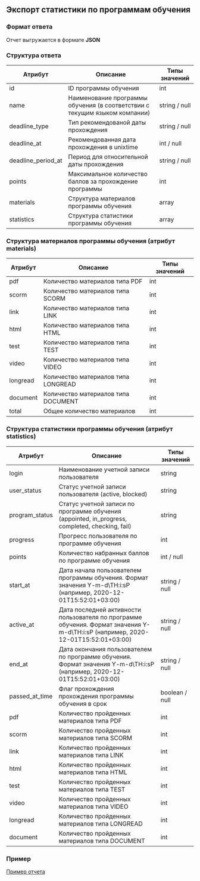 ## Экспорт статистики по программам обучения
### Формат ответа
Отчет выгружается в формате **JSON**

### Структура ответа
| Атрибут |Описание| Типы значений |
| -------| ----- | ---- |
| id | ID программы обучения | int |
| name | Наименование программы обучения (в соответствии с текущим языком компании) | string / null|
| deadline_type | Тип рекомендованой даты прохождения | string / null|
| deadline_at | Рекомендованная дата прохождения в unixtime | int / null|
| deadline_period_at | Период для относительной даты прохождения | string / null|
| points | Максимальное количество баллов за прохождение программы | int |
| materials | Структура материалов программы обучения | array |
| statistics | Структура статистики программы обучения | array |

### Структура материалов программы обучения (атрибут materials)
| Атрибут |Описание| Типы значений |
| -------| ----- | ---- |
| pdf | Количество материалов типа PDF | int |
| scorm | Количество материалов типа SCORM | int |
| link | Количество материалов типа LINK | int |
| html | Количество материалов типа HTML | int |
| test | Количество материалов типа TEST | int |
| video | Количество материалов типа VIDEO | int |
| longread | Количество материалов типа LONGREAD | int |
| document | Количество материалов типа DOCUMENT | int |
| total | Общее количество материалов | int |

### Структура статистики программы обучения (атрибут statistics)
| Атрибут        | Описание                                                                                                                         | Типы значений  |
|----------------|----------------------------------------------------------------------------------------------------------------------------------|----------------|
| login          | Наименование учетной записи пользователя                                                                                         | string         |
| user_status    | Статус учетной записи пользователя (active, blocked)                                                                             | string         |
| program_status | Статус учетной записи по программе обучения (appointed, in_progress, completed, checking, fail)                                  | string         |
| progress       | Прогресс пользователя по программе обучения                                                                                      | int            |
| points         | Количество набранных баллов по программе обучения                                                                                | int / null     |
| start_at       | Дата начала пользователем программы обучения. Формат значения Y-m-d\TH:i:sP (например, 2020-12-01T15:52:01+03:00)                | string / null  |
| active_at      | Дата последней активности пользователя по программе обучения. Формат значения Y-m-d\TH:i:sP (например, 2020-12-01T15:52:01+03:00) | string / null  |
| end_at         | Дата окончания пользователем по программе обучения. Формат значения Y-m-d\TH:i:sP (например, 2020-12-01T15:52:01+03:00)          | string / null  |
| passed_at_time | Флаг прохождения прохождения программы обучения в срок                                       | boolean / null |
| pdf            | Количество пройденных материалов типа PDF                                                                                        | int            |
| scorm          | Количество пройденных материалов типа SCORM                                                                                      | int            |
| link           | Количество пройденных материалов типа LINK                                                                                       | int            |
| html           | Количество пройденных материалов типа HTML                                                                                       | int            |
| test           | Количество пройденных материалов типа TEST                                                                                       | int            |
| video          | Количество пройденных материалов типа VIDEO                                                                                      | int            |
| longread       | Количество пройденных материалов типа LONGREAD                                                                                   | int            |
| document       | Количество пройденных материалов типа DOCUMENT                                                                                   | int            |

### Пример
[Пример отчета](https://github.com/ekvio-dev/integration-api-response-examples/blob/master/examples/v2/learning-program/learning-program-statistic-response.json)

